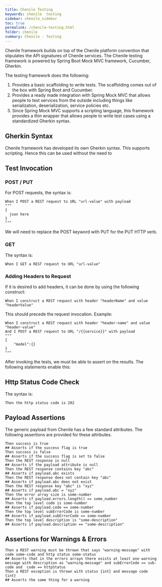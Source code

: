 ```yaml
---
title: Chenile Testing
keywords: chenile  testing
sidebar: chenile_sidebar
toc: true
permalink: /chenile-testing.html
folder: chenile
summary: Chenile - Testing
---
```

Chenile framework builds on top of the Chenile platform convention that stipulates the API signatures of Chenile services. The Chenile testing framework is powered by Spring Boot Mock MVC framework, Cucumber, Gherkin. 

The testing framework does the following:
1. Provides a basic scaffolding to write tests. The scaffolding comes out of the box with Spring Boot and Cucumber. 
2. Provides a ready made integration with Spring Mock MVC that allows people to test services from the outside including things like serialization, deserialization, service policies etc.
3. Since Spring Mock MVC supports a scripting language, this framework provides a thin wrapper that allows people to write test cases using a standardized Gherkin syntax. 

## Gherkin Syntax
Chenile framework has developed its own Gherkin syntax. This supports scripting. Hence this can be used without the need to 

## Test Invocation
### POST / PUT 
For POST requests, the syntax is:
```cucumber
When I POST a REST request to URL "url-value" with payload
"""
{
  json here
}
"""
```
We will need to replace the POST keyword with PUT for the PUT HTTP verb. 
### GET
The syntax is:
```cucumber
When I GET a REST request to URL "url-value"
```
### Adding Headers to Request
If it is desired to add headers, it can be done by using the following construct:
```cucumber
When I construct a REST request with header "headerName" and value "headerValue"
```

This should precede the request invocation. Example:
```cucumber
When I construct a REST request with header "header-name" and value "header-value"
And I POST a REST request to URL "/{{service}}" with payload
"""
{
	"model":{}
}
"""
```
After invoking the tests, we must be able to assert on the results. The following statements enable this:
## Http Status Code Check
The syntax is:
```cucumber
Then the http status code is 202
```

## Payload Assertions
The generic payload from Chenile has a few standard attributes. The following assertions are provided for these attributes. 
```cucumber
Then success is true
## Asserts if the success flag is true
Then success is false
## Asserts if the success flag is set to false
Then the REST response is null
## Asserts if the payload attribute is null
Then the REST response contains key "abc"
## Asserts if payload.abc exists
Then the REST response does not contain key "abc"
## Asserts if payload.abc does not exist
Then the REST response key "abc" is "xyz"
## Asserts if payload.abc = "xyz"
Then the error array size is some-number
## Asserts if payload.errors.length() == some_number
Then the top level code is some-number
## Asserts if payload.code == some-number
Then the top level subErrorCode is some-number
## Asserts if payload.subErrorCode == some-number
Then the top level description is "some-description"
## Asserts if payload.description == "some-description"
```
## Assertions for Warnings & Errors

```cucumber
Then a REST warning must be thrown that says "warning-message" with code some-code and http status some-status
## Asserts that in the errors arrayn there exists at least one warning message with description as "warning-message" and subErrorCode == sub-code and  code == httpStatus 
Then a REST exception is thrown with status {int} and message code {int}
## Asserts the same thing for a warning
```

